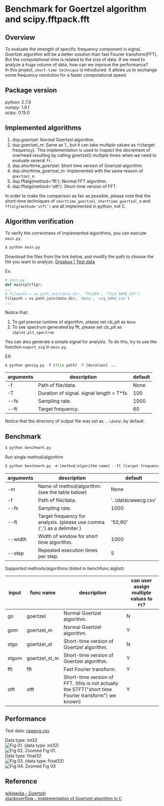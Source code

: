 # Benchmark for Goertzel algorithm and scipy.fftpack.fft

## Overview  
To evaluate the strength of specific frequency component in signal, Goertzel algorithm will be a better solution than fast Fourier transform(FFT).  
But the computational time is related to the size of data. If we need to analyze a huge volume of data, how can we improve the performance?  
In this project, `short-time technique` is introduced. It allows us to exchange some frequency resolution for a faster computational speed.  


## Package version
python: 2.7.9  
numpy: 1.9.1  
scipy: 0.15.0  


## Implemented algorithms
1. dsp.goertzel: Normal Goertzel algorithm.
2. dsp.goertzel_m: Same as 1., but it can take multiple values as `ft`(target frequency). This implementation is used to inspect the decrement of overhead resulting by calling goertzel() multiple times when we need to evaluate several `ft`.
3. dsp.shorttime_goertzel: Short time version of Goertzel algorithm.
4. dsp.shorttime_goertzel_m: Implemented with the same reason of `goertzel_m`.
5. dsp.fftalg(method='fft'): Normal FFT algorithm.
6. dsp.fftalg(method='stft'): Short-time version of FFT.

In order to make the comparison as fair as possible, please note that the short-time techniques of `shorttime_goertzel`, `shorttime_goertzel_m` and `fftalg(method='stft')` are all implemented in python, not C.  


## Algorithm verification
To verify the correctness of implemented algorithms, you can execute `main.py`.
```python
$ python main.py
```

Download the files from the link below, and modify the path to choose the file you want to analyze.
[Dropbox | Test data](https://www.dropbox.com/sh/w02sfh10sqom8y5/AAC1E5IB7vnfHxn93PHdh9hLa?dl=0)

Ex:
```python
# main.py
def main(pltfig):
...
# filepath = os.path.join(data_dir, 'FOLDER', 'FILE_NAME.EXT')
filepath = os.path.join(data_dir, 'data', 'sig_60Hz.csv')
...
```

Notice that:
1. To get precise runtime of algorithm, please set cb_plt as `None`
2. To see spectrum generated by fft, please set cb_plt as `cbplot.plt_spectrum`


You can also generate a simple signal for analysis.
To do this, try to use the function `export_sig` in `main.py`.

EX:
```python
$ python gensig.py -f [file path] -T [duration] ...
```

|arguments|description|default|
|---|---|---|
|-f|Path of file/data.|None|
|-T|Duration of signal. signal length = T*fs.|100|
|--fs|Sampling rate.|1000|
|--ft|Target frequency.|60|

Notice that the directory of output file was set as `..\data\` by default.

## Benchmark

```python
$ python benchmark.py
```

Run single method/algorithm
```python
$ python benchmark.py -m [method/algorithm name] --ft [target frequency] ...
```

|arguments|description|default|
|---|---|---|
|-m|Name of method/algorithm.(see the table below)|None|
|-f|Path of file/data.|'..\data\rawecg.csv'|
|--fs|Sampling rate.|1000|
|--ft|Target frequency for analysis. (please use comma (\',\') as a delimiter.)|'50,60'|
|--width|Width of window for short time algorithm.|1000|
|--step|Repeated execution times per step.|5|


Supported methods/algorithms (listed in benchfunc.alglist):  

|input|func name|description|can user assign multiple values to `ft`?|
|---|---|---|---|
|go|goertzel|Normal Goertzel algorithm.|N|
|gom|goertzel_m|Normal Goertzel algorithm.|Y|
|stgo|goertzel_st|Short-time version of Goertzel algorithm.|N|
|stgom|goertzel_st_m|Short-time version of Goertzel algorithm.|Y|
|fft|fft|Fast Fourier transform.|Y|
|stft|stft|Short-time version of FFT. (this is not actually the STFT("short time Fourier transform") we known)|Y|
	
## Performance
Test data: [rawecg.csv](https://www.dropbox.com/s/bq4g8mx05xhu6ut/rawecg.csv?dl=0)  

Data type: int32  
![Fig 01. (data type: int32)](http://i.imgur.com/afOVKyg.png)  
![Fig 02. Zoomed Fig 01.](http://i.imgur.com/HPSLw4W.png)  
Data type: float32  
![Fig 03. (data type: float32)](http://i.imgur.com/GP7Jq05.png)  
![Fig 04. Zoomed Fig 03](http://i.imgur.com/VOIK9Dd.png)  

## Reference
[wikipedia - Goertzel](https://en.wikipedia.org/wiki/Goertzel_algorithm)  
[stackoverflow - Implementation of Goertzel algorithm in C](http://stackoverflow.com/questions/11579367)  
